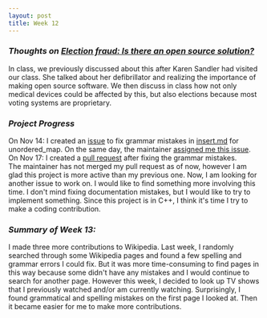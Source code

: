 ```yaml
---
layout: post
title: Week 12
---
```

### **_Thoughts on [Election fraud: Is there an open source solution?](https://opensource.com/article/19/9/voting-fraud-open-source-solution?)_**  
In class, we previously discussed about this after Karen Sandler had visited our class. She talked about her defibrillator and realizing the importance of making open source software. We then discuss in class how not only medical devices could be affected by this, but also elections because most voting systems are proprietary.  
<!--
This reading talks about the incident in Mississippi, which is a serious problem that 
"Due to market dynamics and industry performance issues, there has been no commercial incentive to make the investment in the necessary research and development to produce the kind of high-assurance, mission-critical systems for verifiable and accurate elections," says Gregory Miller, co-founder and COO of the OSET Institute."
Through this class, an important lesson I learned is that proprietary software is not beneficial to anyone and can instead be harmful. Hence, it is crucial to make software open source as much as possible.
-->
### **_Project Progress_**    
On Nov 14: I created an [issue](https://github.com/Bhupesh-V/30-seconds-of-cpp/issues/445) to fix grammar mistakes in [insert.md](https://github.com/Bhupesh-V/30-seconds-of-cpp/blob/master/unordered_map/insert.md) for unordered_map. On the same day, the maintainer [assigned me this issue](https://github.com/Bhupesh-V/30-seconds-of-cpp/issues/assigned/rajsukanya).  
On Nov 17: I created a [pull request](https://github.com/Bhupesh-V/30-seconds-of-cpp/pull/446) after fixing the grammar mistakes.  
The maintainer has not merged my pull request as of now, however I am glad this project is more active than my previous one. Now, I am looking for another issue to work on. I would like to find something more involving this time. I don't mind fixing documentation mistakes, but I would like to try to implement something. Since this project is in C++, I think it's time I try to make a coding contribution.  

### **_Summary of Week 13:_**      
I made three more contributions to Wikipedia. Last week, I randomly searched through some Wikipedia pages and found a few spelling and grammar errors I could fix. But it was more time-consuming to find pages in this way because some didn't have any mistakes and I would continue to search for another page. However this week, I decided to look up TV shows that I previously watched and/or am currently watching. Surprisingly, I found grammatical and spelling mistakes on the first page I looked at. Then it became easier for me to make more contributions.   

